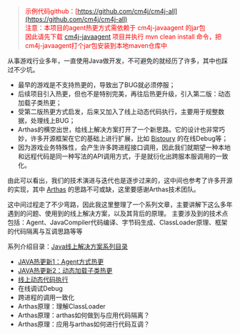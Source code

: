 > <font color=red>示例代码github：[https://github.com/cm4j/cm4j-all](https://github.com/cm4j/cm4j-all) <br />
注意：本项目的agent热更方式需依赖于 cm4j-javaagent 的jar包<br />
因此请先下载 [cm4j-javaagent](https://github.com/cm4j/cm4j-javaagent) 项目并执行 mvn clean install 命令，把cm4j-javaagent打个jar包安装到本地maven仓库中</font>

从事游戏行业多年，一直使用Java做开发，不可避免的就经历了许多，其中也踩过不少坑。

- 最早的游戏是不支持热更的，导致出了BUG就必须停服；
- 后续项目引入热更，但也不是特别完美，再往后热更升级，引入第二版：动态加载子类热更；
- 受第二版热更方式启发，后来又加入了线上动态代码执行，主要用于规整数据，处理线上BUG；
- Arthas的横空出世，给线上解决方案打开了一个新思路。它的设计也非常巧妙，许多开源框架在它的基础上进行扩展，比如 [Bistoury](https://github.com/qunarcorp/bistoury) 的在线Debug等；
- 因为游戏业务特殊性，会产生许多跨进程接口调用，因此我们就期望一种本地和远程代码是同一种写法的API调用方式，于是就衍化出跨服本服调用的一致化。

由此可以看出，我们的技术演进与迭代也是逐步过来的，这中间也参考了许多开源的实现，其中 [Arthas](https://github.com/alibaba/arthas) 的思路不可或缺，这里要感谢Arthas技术团队。

这中间过程走了不少弯路，因此我这里整理了一个系列文章，主要讲解下这么多年遇到的问题、使用到的线上解决方案，以及其背后的原理。
主要涉及到的技术点包括：Agent、JavaCompiler代码编译、字节码生成、ClassLoader原理、框架的代码隔离与互调思路等等

系列介绍目录：[Java线上解决方案系列目录](//yeas.fun/archives/solution-contents)

- [JAVA热更新1：Agent方式热更](//yeas.fun/archives/hotswap-agent)
- [JAVA热更新2：动态加载子类热更](//yeas.fun/archives/java-hotswap-compile)
- [线上动态代码执行](//yeas.fun/archives/java-eval)
- 在线调试Debug
- 跨进程的调用一致化
- Arthas原理：理解ClassLoader
- Arthas原理：arthas如何做到与应用代码隔离？
- Arthas原理：应用与arthas如何进行代码互调？

